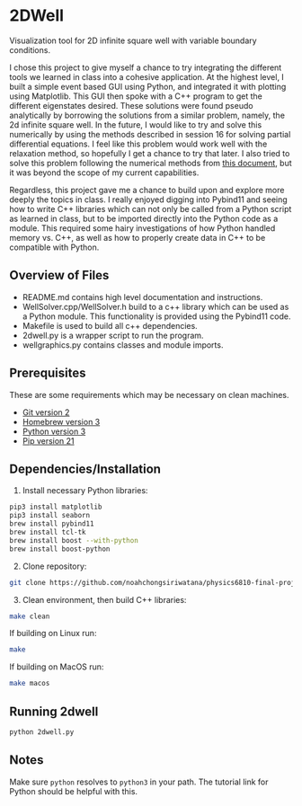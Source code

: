 # 2DWell

Visualization tool for 2D infinite square well with variable boundary conditions.

I chose this project to give myself a chance to try integrating the different tools we learned in class into a cohesive application. At the highest level, I built a simple event based GUI using Python, and integrated it with plotting using Matplotlib. This GUI then spoke with a C++ program to get the different eigenstates desired. These solutions were found pseudo analytically by borrowing the solutions from a similar problem, namely, the 2d infinite square well. In the future, I would like to try and solve this numerically by using the methods described in session 16 for solving partial differential equations. I feel like this problem would work well with the relaxation method, so hopefully I get a chance to try that later. I also tried to solve this problem following the numerical methods from [this document](https://etd.ohiolink.edu/apexprod/rws_etd/send_file/send?accession=oberlin1497568215606295&disposition=inline), but it was beyond the scope of my current capabilities.

Regardless, this project gave me a chance to build upon and explore more deeply the topics in class. I really enjoyed digging into Pybind11 and seeing how to write C++ libraries which can not only be called from a Python script as learned in class, but to be imported directly into the Python code as a module. This required some hairy investigations of how Python handled memory vs. C++, as well as how to properly create data in C++ to be compatible with Python.

## Overview of Files

- README.md contains high level documentation and instructions.
- WellSolver.cpp/WellSolver.h build to a c++ library which can be used as a Python module. This functionality is provided using the Pybind11 code.
- Makefile is used to build all c++ dependencies.
- 2dwell.py is a wrapper script to run the program.
- wellgraphics.py contains classes and module imports.

## Prerequisites

These are some requirements which may be necessary on clean machines.

- [Git version 2](https://git-scm.com/download/mac)
- [Homebrew version 3](https://brew.sh/)
- [Python version 3](https://opensource.com/article/19/5/python-3-default-mac)
- [Pip version 21](https://pip.pypa.io/en/stable/installing/)

## Dependencies/Installation

1. Install necessary Python libraries:
```bash
pip3 install matplotlib
pip3 install seaborn
brew install pybind11
brew install tcl-tk
brew install boost --with-python
brew install boost-python
```
2. Clone repository:
```bash
git clone https://github.com/noahchongsiriwatana/physics6810-final-project.git
```
3. Clean environment, then build C++ libraries:
```bash
make clean
```
If building on Linux run:
```bash
make
```
If building on MacOS run:
```bash
make macos
```

## Running 2dwell

```bash
python 2dwell.py
```

## Notes

Make sure ```python``` resolves to ```python3``` in your path. The tutorial link for Python should be helpful with this.
